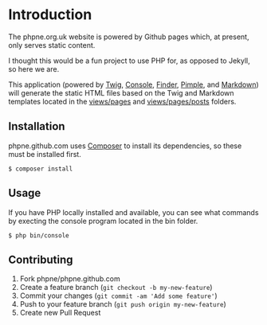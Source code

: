 # Introduction

The phpne.org.uk website is powered by Github pages which, at present, only serves static content.

I thought this would be a fun project to use PHP for, as opposed to Jekyll, so here we are.

This application (powered by [Twig][1], [Console][2], [Finder][3], [Pimple][4], and [Markdown][5]) will generate  the static HTML files based on the Twig and Markdown templates located in the [views/pages][6] and [views/pages/posts][7] folders.

## Installation

phpne.github.com uses [Composer][8] to install its dependencies, so these must be installed first.

    $ composer install

## Usage

If you have PHP locally installed and available, you can see what commands by execting the console program located in the bin folder.

    $ php bin/console

## Contributing

1. Fork phpne/phpne.github.com
2. Create a feature branch (`git checkout -b my-new-feature`)
3. Commit your changes (`git commit -am 'Add some feature'`)
4. Push to your feature branch (`git push origin my-new-feature`)
5. Create new Pull Request

[1]: http://twig.sensiolabs.org/
[2]: http://symfony.com/doc/current/components/console/introduction.html
[3]: http://symfony.com/doc/current/components/finder.html
[4]: http://pimple.sensiolabs.org/
[5]: http://daringfireball.net/projects/markdown/
[6]: /views/pages/
[7]: /views/pages/posts/
[8]: http://getcomposer.org/